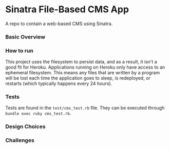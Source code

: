 # Sinatra File-Based CMS App
A repo to contain a web-based CMS using Sinatra.

### Basic Overview

### How to run
This project uses the filesystem to persist data, and as a result, it isn't a good fit for Heroku. Applications running on Heroku only have access to an ephemeral filesystem. This means any files that are written by a program will be lost each time the application goes to sleep, is redeployed, or restarts (which typically happens every 24 hours).

### Tests
Tests are found in the `test/cms_test.rb` file. They can be executed through `bundle exec ruby cms_test.rb`.

### Design Choices

### Challenges
